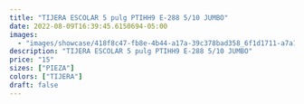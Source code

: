 ```yaml
---
title: "TIJERA ESCOLAR 5 pulg PTIHH9 E-288 5/10 JUMBO"
date: 2022-08-09T16:39:45.6150694-05:00
images:
  - "images/showcase/418f8c47-fb8e-4b44-a17a-39c378bad358_6f1d1711-a7a1-405f-a83b-aa1890591853.webp"
description: "TIJERA ESCOLAR 5 pulg PTIHH9 E-288 5/10 JUMBO"
price: "15"
sizes: ["PIEZA"]
colors: ["TIJERA"]
draft: false
---
```


